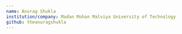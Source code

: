 ```yaml
---
name: Anurag Shukla
institution/company: Madan Mohan Malviya University of Technology
github: theanuragshukla
---
```

